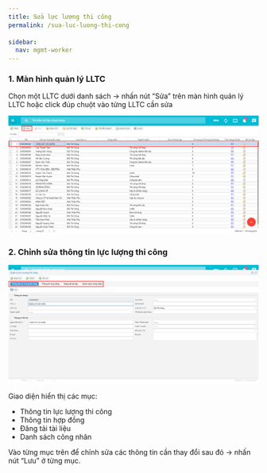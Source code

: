 ```yaml
---
title: Sửa lực lượng thi công
permalink: /sua-luc-luong-thi-cong

sidebar:
  nav: mgmt-worker
---
```

### **1. Màn hình quản lý LLTC**
 Chọn một LLTC dưới danh sách &rarr; nhấn nút “Sửa” trên màn hình quản lý LLTC hoặc click đúp chuột vào từng LLTC cần sửa

![](assets/EditLLTC/52f606d4562188c8dfbc6ea242a4a450.png)

### **2. Chỉnh sửa thông tin lực lượng thi công**

![](assets/EditLLTC/6a9fd39cd6df223a04a4daaab0145422.png)

Giao diện hiển thị các mục:
* Thông tin lực lượng thi công
* Thông tin hợp đồng
* Đăng tải tài liệu
* Danh sách công nhân

Vào từng mục trên để chỉnh sửa các thông tin cần thay đổi sau đó &rarr; nhấn nút “Lưu” ở từng mục.

